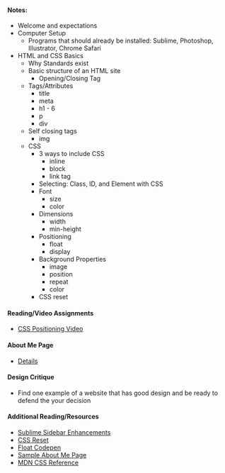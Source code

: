 #### Notes:
- Welcome and expectations
- Computer Setup
    - Programs that should already be installed: Sublime, Photoshop, Illustrator, Chrome Safari
- HTML and CSS Basics
    - Why Standards exist
    - Basic structure of an HTML site
        - Opening/Closing Tag
    - Tags/Attributes
        - title
        - meta
        - h1 - 6
        - p
        - div
    - Self closing tags
        - img
    - CSS
        - 3 ways to include CSS
            - inline
            - block 
            - link tag
        - Selecting: Class, ID, and Element with CSS
        - Font
            - size
            - color
        - Dimensions
            - width
            - min-height
        - Positioning
            - float
            - display
        * Background Properties
            - image
            - position
            - repeat
            - color
        - CSS reset

#### Reading/Video Assignments
- [CSS Positioning Video](https://css-tricks.com/video-screencasts/110-quick-overview-of-css-position-values/) 

#### About Me Page
- [Details](/about-me-page.md)

#### Design Critique
- Find one example of a website that has good design and be ready to defend the your decision

#### Additional Reading/Resources
- [Sublime Sidebar Enhancements](https://packagecontrol.io/packages/SideBarEnhancements)
- [CSS Reset](http://meyerweb.com/eric/tools/css/reset/)
- [Float Codepen](http://codepen.io/abbylarner/pen/vOomyN?editors=110)
- [Sample About Me Page](day_1.zip)
- [MDN CSS Reference](https://developer.mozilla.org/en-US/docs/Web/CSS/Reference)

